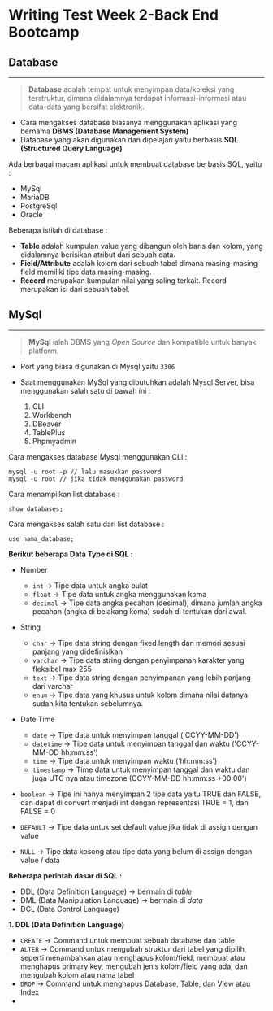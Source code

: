 # **Writing Test Week 2-Back End Bootcamp**
## **Database**
___

> **Database** adalah tempat untuk menyimpan data/koleksi yang terstruktur, dimana didalamnya terdapat informasi-informasi atau data-data yang bersifat elektronik.

- Cara mengakses database biasanya menggunakan aplikasi yang bernama **DBMS (Database Management System)**
- Database yang akan digunakan dan dipelajari yaitu berbasis **SQL (Structured Query Language)**

Ada berbagai macam aplikasi untuk membuat database berbasis SQL, yaitu :
- MySql
- MariaDB
- PostgreSql
- Oracle

Beberapa istilah di database :
- **Table** adalah kumpulan value yang dibangun oleh baris dan kolom, yang didalamnya berisikan atribut dari sebuah data.
- **Field/Attribute** adalah kolom dari sebuah tabel dimana masing-masing field memiliki tipe data masing-masing.
- **Record** merupakan kumpulan nilai yang saling terkait. Record merupakan isi dari sebuah tabel.


## **MySql**
___

> **MySql** ialah DBMS yang *Open Source* dan kompatible untuk banyak platform.

- Port yang biasa digunakan di Mysql yaitu `3306`

- Saat menggunakan MySql yang dibutuhkan adalah Mysql Server, bisa menggunakan salah satu di bawah ini :
    1. CLI
    2. Workbench
    3. DBeaver
    4. TablePlus
    5. Phpmyadmin

Cara mengakses database Mysql menggunakan CLI :
```
mysql -u root -p // lalu masukkan password
mysql -u root // jika tidak menggunakan password
```

Cara menampilkan list database :
```
show databases;
```

Cara mengakses salah satu dari list database :
```
use nama_database;
```

**Berikut beberapa Data Type di SQL :**
- Number
    - `int` -> Tipe data untuk angka bulat
    - `float` -> Tipe data untuk angka menggunakan koma
    - `decimal` -> Tipe data angka pecahan (desimal), dimana jumlah angka pecahan (angka di belakang koma) sudah di tentukan dari awal.

- String
    - `char` -> Tipe data string dengan fixed length dan memori sesuai panjang yang didefinisikan
    - `varchar` -> Tipe data string dengan penyimpanan karakter yang fleksibel max 255
    - `text` -> Tipe data string dengan penyimpanan yang lebih panjang dari varchar 
    - `enum` -> Tipe data yang khusus untuk kolom dimana nilai datanya sudah kita tentukan sebelumnya. 

- Date Time
    - `date` -> Tipe data untuk menyimpan tanggal ('CCYY-MM-DD')
    - `datetime` -> Tipe data untuk menyimpan tanggal dan waktu ('CCYY-MM-DD hh:mm:ss')
    - `time` -> Tipe data untuk menyimpan waktu (‘hh:mm:ss’)
    - `timestamp` -> Time data untuk menyimpan tanggal dan waktu dan juga UTC nya atau timezone (CCYY-MM-DD hh:mm:ss +00:00')
- `boolean` -> Tipe ini hanya menyimpan 2 tipe data yaitu TRUE dan FALSE, dan dapat di convert menjadi int dengan representasi TRUE = 1, dan FALSE = 0
- `DEFAULT` -> Tipe data untuk set default value jika tidak di assign dengan value
- `NULL` -> Tipe data kosong atau tipe data yang belum di assign dengan value / data

**Beberapa perintah dasar di SQL :**
- DDL (Data Definition Language) -> bermain di *table*
- DML (Data Manipulation Language) -> bermain di *data*
- DCL (Data Control Language)

**1. DDL (Data Definition Language)**
- `CREATE` -> Command untuk membuat sebuah database dan table
- `ALTER` -> Command untuk mengubah struktur dari tabel yang dipilih, seperti menambahkan atau menghapus kolom/field, membuat atau menghapus primary key, mengubah jenis kolom/field yang ada, dan mengubah kolom atau nama tabel
- `DROP` -> Command untuk menghapus Database, Table, dan View atau Index
- 

